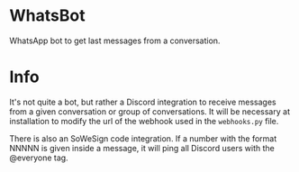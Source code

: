 # WhatsBot

WhatsApp bot to get last messages from a conversation.

# Info
It's not quite a bot, but rather a Discord integration to receive messages from a given conversation or group of conversations.
It will be necessary at installation to modify the url of the webhook used in the `webhooks.py` file.

There is also an SoWeSign code integration. If a number with the format NNNNN is given inside a message, it will ping all Discord users with the @everyone tag.
